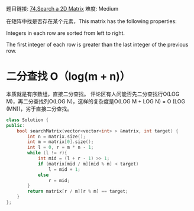 题目链接: [74.Search a 2D Matrix][1]
难度: Medium

在矩阵中找是否存在某个元素，This matrix has the following properties:

Integers in each row are sorted from left to right.

The first integer of each row is greater than the last integer of the previous row.


# 二分查找 O（log(m + n)）
本质就是有序数组，直接二分查找。
评论区有人问能否先二分查找行O(LOG M)，再二分查找列O(LOG N)，这样的复杂度是O(LOG M + LOG N) = O (LOG (MN))，劣于直接二分查找。

```cpp
class Solution {
public:
    bool searchMatrix(vector<vector<int> > &matrix, int target) {
        int n = matrix.size();
        int m = matrix[0].size();
        int l = 0, r = m * n - 1;
        while (l != r){
            int mid = (l + r - 1) >> 1;
            if (matrix[mid / m][mid % m] < target)
                l = mid + 1;
            else 
                r = mid;
        }
        return matrix[r / m][r % m] == target;
    }
};
```

[1]: https://leetcode.com/problems/search-a-2d-matrix/